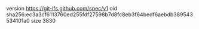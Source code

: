 version https://git-lfs.github.com/spec/v1
oid sha256:ec3a3cf6113760ed255fdf27598b7d8fc8eb3f64bedf6aebdb389543534101a0
size 3830
